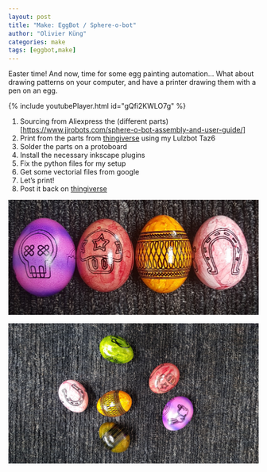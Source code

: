 ```yaml
---
layout: post
title: "Make: EggBot / Sphere-o-bot"
author: "Olivier Küng"
categories: make
tags: [eggbot,make]
---
```


Easter time! And now, time for some egg painting automation…
What about drawing patterns on your computer, and have a printer drawing them with a pen on an egg.

{% include youtubePlayer.html id="gQfi2KWLO7g" %}

1. Sourcing from Aliexpress the (different parts)[https://www.jjrobots.com/sphere-o-bot-assembly-and-user-guide/]
2. Print from the parts from [thingiverse](https://www.thingiverse.com/thing:1683764) using my Lulzbot Taz6
3. Solder the parts on a protoboard
4. Install the necessary inkscape plugins
5. Fix the python files for my setup
6. Get some vectorial files from google
7. Let’s print!
8. Post it back on [thingiverse](https://www.thingiverse.com/make:563913)

![alt text](/assets/img/eggs4.jpg "Nice Eggs!")

![alt text](/assets/img/eggs3.jpg "Nice Eggs!")

